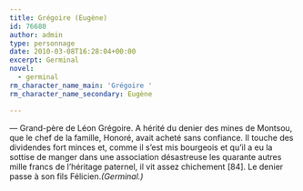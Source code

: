 ```yaml
---
title: Grégoire (Eugène)
id: 76680
author: admin
type: personnage
date: 2010-03-08T16:28:04+00:00
excerpt: Germinal
novel:
  - germinal
rm_character_name_main: 'Grégoire '
rm_character_name_secondary: Eugène

---
```

— Grand-père de Léon Grégoire. A hérité du denier des mines de Montsou, que le chef de la famille, Honoré, avait acheté sans confiance. Il touche des dividendes fort minces et, comme il s&rsquo;est mis bourgeois et qu&rsquo;il a eu la sottise de manger dans une association désastreuse les quarante autres mille francs de l&rsquo;héritage paternel, il vit assez chichement [84]. Le denier passe à son fils Félicien._(Germinal.)_